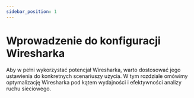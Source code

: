 ```yaml
---
sidebar_position: 1
---
```


# Wprowadzenie do konfiguracji Wiresharka

Aby w pełni wykorzystać potencjał Wiresharka, warto dostosować jego ustawienia do konkretnych scenariuszy użycia. W tym rozdziale omówimy optymalizację Wiresharka pod kątem wydajności i efektywności analizy ruchu sieciowego.